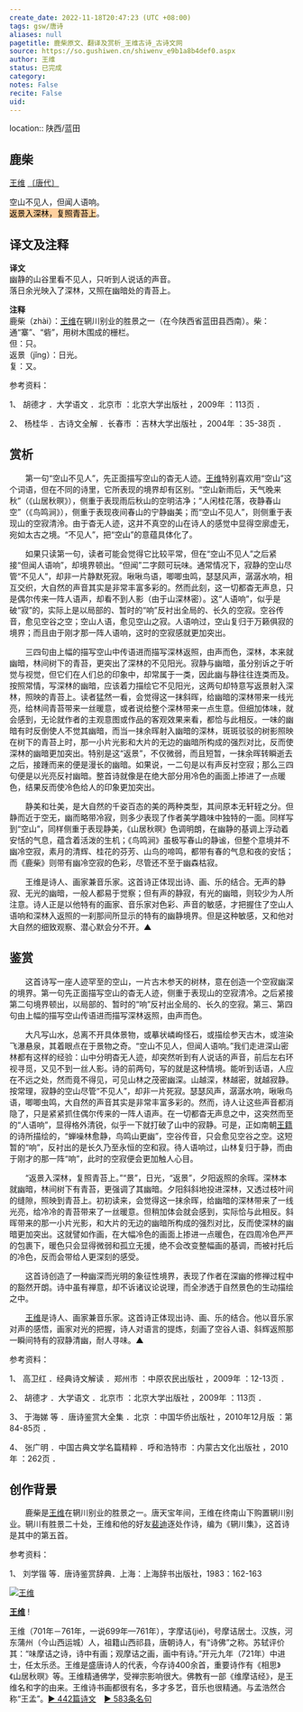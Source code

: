 ```yaml
---
create_date: 2022-11-18T20:47:23 (UTC +08:00)
tags: gsw/唐诗
aliases: null
pagetitle: 鹿柴原文、翻译及赏析_王维古诗_古诗文网
source: https://so.gushiwen.cn/shiwenv_e9b1a8b4def0.aspx
author: 王维
status: 已完成
category: 
notes: False
recite: False
uid: 
---
```


location:: 陕西/蓝田

## 鹿柴

[王维](https://so.gushiwen.cn/authorv_52fceee85532.aspx) [〔唐代〕](https://so.gushiwen.cn/shiwens/default.aspx?cstr=%e5%94%90%e4%bb%a3)

空山不见人，但闻人语响。  
<mark style="background: #FFB86CA6;">返景入深林，复照青苔上</mark>。

## 译文及注释



**译文**  
幽静的山谷里看不见人，只听到人说话的声音。  
落日余光映入了深林，又照在幽暗处的青苔上。

**注释**  
鹿柴（zhài）：[王维](https://so.gushiwen.cn/authorv_52fceee85532.aspx)在辋川别业的胜景之一（在今陕西省蓝田县西南）。柴：通“寨”、“砦”，用树木围成的栅栏。  
但：只。  
返景（jǐng）：日光。  
复：又。

参考资料：

1、 胡德才 ．大学语文 ．北京市 ：北京大学出版社 ，2009年 ：113页 ．

2、 杨桂华 ．古诗文全解 ．长春市 ：吉林大学出版社 ，2004年 ：35-38页 ．

## 赏析



　　第一句“空山不见人”，先正面描写空山的杳无人迹。[王维](https://so.gushiwen.cn/authorv_52fceee85532.aspx)特别喜欢用“空山”这个词语，但在不同的诗里，它所表现的境界却有区别。“空山新雨后，天气晚来秋”（《山居秋暝》），侧重于表现雨后秋山的空明洁净；“人闲桂花落，夜静春山空”（《鸟鸣涧》），侧重于表现夜间春山的宁静幽美；而“空山不见人”，则侧重于表现山的空寂清泠。由于杳无人迹，这并不真空的山在诗人的感觉中显得空廓虚无，宛如太古之境。“不见人”，把“空山”的意蕴具体化了。

　　如果只读第一句，读者可能会觉得它比较平常，但在“空山不见人”之后紧接“但闻人语响”，却境界顿出。“但闻”二字颇可玩味。通常情况下，寂静的空山尽管“不见人”，却非一片静默死寂。啾啾鸟语，唧唧虫鸣，瑟瑟风声，潺潺水响，相互交织，大自然的声音其实是非常丰富多彩的。然而此刻，这一切都杳无声息，只是偶尔传来一阵人语声，却看不到人影（由于山深林密）。这“人语响”，似乎是破“寂”的，实际上是以局部的、暂时的“响”反衬出全局的、长久的空寂。空谷传音，愈见空谷之空；空山人语，愈见空山之寂。人语响过，空山复归于万籁俱寂的境界；而且由于刚才那一阵人语响，这时的空寂感就更加突出。

　　三四句由上幅的描写空山中传语进而描写深林返照，由声而色，深林，本来就幽暗，林间树下的青苔，更突出了深林的不见阳光。寂静与幽暗，虽分别诉之于听觉与视觉，但它们在人们总的印象中，却常属于一类，因此幽与静往往连类而及。按照常情，写深林的幽暗，应该着力描绘它不见阳光，这两句却特意写返景射入深林，照映的青苔上。读者猛然一看，会觉得这一抹斜晖，给幽暗的深林带来一线光亮，给林间青苔带来一丝暖意，或者说给整个深林带来一点生意。但细加体味，就会感到，无论就作者的主观意图或作品的客观效果来看，都恰与此相反。一味的幽暗有时反倒使人不觉其幽暗，而当一抹余晖射入幽暗的深林，斑斑驳驳的树影照映在树下的青苔上时，那一小片光影和大片的无边的幽暗所构成的强烈对比，反而使深林的幽暗更加突出。特别是这“返景”，不仅微弱，而且短暂，一抹余晖转瞬逝去之后，接踵而来的便是漫长的幽暗。如果说，一二句是以有声反衬空寂；那么三四句便是以光亮反衬幽暗。整首诗就像是在绝大部分用冷色的画面上掺进了一点暖色，结果反而使冷色给人的印象更加突出。

　　静美和壮美，是大自然的千姿百态的美的两种类型，其间原本无轩轾之分。但静而近于空无，幽而略带冷寂，则多少表现了作者美学趣味中独特的一面。同样写到“空山”，同样侧重于表现静美，《山居秋暝》色调明朗，在幽静的基调上浮动着安恬的气息，蕴含着活泼的生机；《鸟鸣涧》虽极写春山的静谧，但整个意境并不幽冷空寂，素月的清辉、桂花的芬芳、山鸟的啼鸣，都带有春的气息和夜的安恬；而《鹿柴》则带有幽冷空寂的色彩，尽管还不至于幽森枯寂。

　　王维是诗人、画家兼音乐家。这首诗正体现出诗、画、乐的结合。无声的静寂、无光的幽暗，一般人都易于觉察；但有声的静寂，有光的幽暗，则较少为人所注意。诗人正是以他特有的画家、音乐家对色彩、声音的敏感，才把握住了空山人语响和深林入返照的一刹那间所显示的特有的幽静境界。但是这种敏感，又和他对大自然的细致观察、潜心默会分不开。▲


## 鉴赏



　　这首诗写一座人迹罕至的空山，一片古木参天的树林，意在创造一个空寂幽深的境界。第一句先正面描写空山的杳无人迹，侧重于表现山的空寂清冷。之后紧接第二句境界顿出，以局部的、暂时的“响”反衬出全局的、长久的空寂。第三、第四句由上幅的描写空山传语进而描写深林返照，由声而色。

　　大凡写山水，总离不开具体景物，或摹状嶙峋怪石，或描绘参天古木，或渲染飞瀑悬泉，其着眼点在于景物之奇。“空山不见人，但闻人语响。”我们走进深山密林都有这样的经验：山中分明杳无人迹，却突然听到有人说话的声音，前后左右环视寻觅，又见不到一丝人影。诗的前两句，写的就是这种情境。能听到话语，人应在不远之处，然而竟不得见，可见山林之茂密幽深。山越深，林越密，就越寂静。按常理，寂静的空山尽管“不见人”，却非一片死寂。瑟瑟风声，潺潺水响，啾啾鸟语，唧唧虫鸣，大自然的声音其实是非常丰富多彩的。然而，诗人让这些声音都消隐了，只是紧紧抓住偶尔传来的一阵人语声。在一切都杳无声息之中，这突然而至的“人语响”，显得格外清锐，似乎一下就打破了山中的寂静。可是，正如南朝[王籍](https://so.gushiwen.cn/authorv_4d0f46e80ecd.aspx)的诗所描绘的，“蝉噪林愈静，鸟鸣山更幽”，空谷传音，只会愈见空谷之空。这短暂的“响”，反衬出的是长久乃至永恒的空和寂。待人语响过，山林复归于静，而由于刚才的那一阵“响”，此时的空寂便会更加触人心目。

　　“返景入深林，复照青苔上。”“景”，日光，“返景”，夕阳返照的余晖。深林本就幽暗，林间树下有青苔，更强调了其幽暗。夕阳斜斜地投进深林，又透过枝叶间的缝隙，照映到青苔上。初初读来，会觉得这一抹余晖，给幽暗的深林带来了一线光亮，给冷冷的青苔带来了一丝暖意。但稍加体会就会感到，实际恰与此相反。斜晖带来的那一小片光影，和大片的无边的幽暗所构成的强烈对比，反而使深林的幽暗更加突出。这就譬如作画，在大幅冷色的画面上掺进一点暖色，在四周冷色严严的包裹下，暖色只会显得微弱和孤立无援，绝不会改变整幅画的基调，而被衬托后的冷色，反而会带给人更深刻的感受。

　　这首诗创造了一种幽深而光明的象征性境界，表现了作者在深幽的修禅过程中的豁然开朗。诗中虽有禅意，却不诉诸议论说理，而全渗透于自然景色的生动描绘之中。

　　[王维](https://so.gushiwen.cn/authorv_52fceee85532.aspx)是诗人、画家兼音乐家。这首诗正体现出诗、画、乐的结合。他以音乐家对声的感悟，画家对光的把握，诗人对语言的提炼，刻画了空谷人语、斜辉返照那一瞬间特有的寂静清幽，耐人寻味。▲

参考资料：

1、 高卫红 ．经典诗文解读 ．郑州市 ：中原农民出版社 ，2009年 ：12-13页 ．

2、 胡德才 ．大学语文 ．北京市 ：北京大学出版社 ，2009年 ：113页 ．

3、 于海娣 等 ．唐诗鉴赏大全集 ．北京 ：中国华侨出版社 ，2010年12月版 ：第84-85页 ．

4、 张广明 ．中国古典文学名篇精粹 ．呼和浩特市 ：内蒙古文化出版社 ，2010年 ：262页 ．

## 创作背景



　　鹿柴是[王维](https://so.gushiwen.cn/authorv_52fceee85532.aspx)在辋川别业的胜景之一。唐天宝年间，王维在终南山下购置辋川别业。辋川有胜景二十处，王维和他的好友[裴迪](https://so.gushiwen.cn/authorv_aeeb228b2c05.aspx)逐处作诗，编为《辋川集》，这首诗是其中的第五首。

参考资料：

1、 刘学锴 等．唐诗鉴赏辞典．上海：上海辞书出版社，1983：162-163

[![王维](https://song.gushiwen.cn/authorImg/wangwei.jpg)](https://so.gushiwen.cn/authorv_52fceee85532.aspx)

[**王维**](https://so.gushiwen.cn/authorv_52fceee85532.aspx) !

王维（701年－761年，一说699年—761年），字摩诘(jié)，号摩诘居士。汉族，河东蒲州（今山西运城）人，祖籍山西祁县，唐朝诗人，有“诗佛”之称。苏轼评价其：“味摩诘之诗，诗中有画；观摩诘之画，画中有诗。”开元九年（721年）中进士，任太乐丞。王维是盛唐诗人的代表，今存诗400余首，重要诗作有《相思》《山居秋暝》等。王维精通佛学，受禅宗影响很大。佛教有一部《维摩诘经》，是王维名和字的由来。王维诗书画都很有名，多才多艺，音乐也很精通。与孟浩然合称“王孟”。[► 442篇诗文](https://so.gushiwen.cn/shiwens/default.aspx?astr=%e7%8e%8b%e7%bb%b4)　[► 583条名句](https://so.gushiwen.cn/mingjus/default.aspx?astr=%e7%8e%8b%e7%bb%b4)
